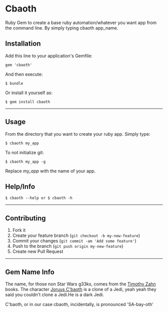 # Cbaoth

Ruby Gem to create a base ruby automation/whatever you want app from the command line. By simply typing cbaoth app_name.

## Installation

Add this line to your application's Gemfile:

    gem 'cbaoth'

And then execute:

    $ bundle

Or install it yourself as:

    $ gem install cbaoth

***
## Usage

From the directory that you want to create your ruby app. Simply type:

    $ cbaoth my_app

To not initialize git:

    $ cbaoth my_app -g

Replace *my_app* with the name of your app.

## Help/Info
    $ cbaoth --help or $ cbaoth -h

***
## Contributing

1. Fork it
2. Create your feature branch (`git checkout -b my-new-feature`)
3. Commit your changes (`git commit -am 'Add some feature'`)
4. Push to the branch (`git push origin my-new-feature`)
5. Create new Pull Request

***
## Gem Name Info

The name, for those non Star Wars g33ks, comes from the [Timothy Zahn](http://starwars.wikia.com/wiki/Timothy_Zahn) books. The character [Joruus C'baoth](http://starwars.wikia.com/wiki/Joruus_C%27baoth) is a clone of a Jedi, yeah yeah they said you couldn't clone a Jedi.He is a dark Jedi.

C'baoth, or in our case cbaoth, incidentally, is pronounced 'SA-bay-oth'
